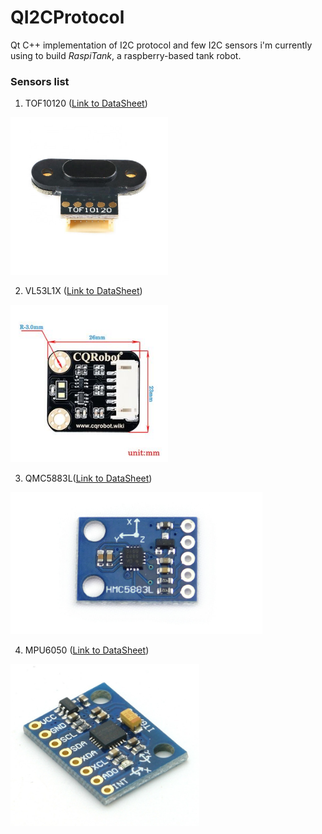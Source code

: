 # QI2CProtocol
Qt C++ implementation of I2C protocol and few I2C sensors i'm currently using to build _RaspiTank_, a raspberry-based tank robot.

### Sensors list

1. TOF10120 ([Link to DataSheet](https://github.com/manfredipist/QI2CProtocol/blob/main/DataSheets/TOF10120.pdf))

<img src="https://github.com/manfredipist/QI2CProtocol/blob/main/DataSheets/tof10120.jpg?raw=true" width="50%" height="50%" />

2. VL53L1X ([Link to DataSheet](https://github.com/manfredipist/QI2CProtocol/blob/main/DataSheets/VL53L1X.pdf))

<img src="https://github.com/manfredipist/QI2CProtocol/blob/main/DataSheets/vl53l1x.jpg?raw=true" width="50%" height="50%" />

3. QMC5883L([Link to DataSheet](https://github.com/manfredipist/QI2CProtocol/blob/main/DataSheets/QMC5883L.pdf))

<img src="https://github.com/manfredipist/QI2CProtocol/blob/main/DataSheets/qmc5883l.jpg?raw=true" width="80%" height="50%" />

4. MPU6050 ([Link to DataSheet](https://github.com/manfredipist/QI2CProtocol/blob/main/DataSheets/MPU6050.pdf))

<img src="https://github.com/manfredipist/QI2CProtocol/blob/main/DataSheets/mpu6050.jpg?raw=true" width="60%" height="50%" />
